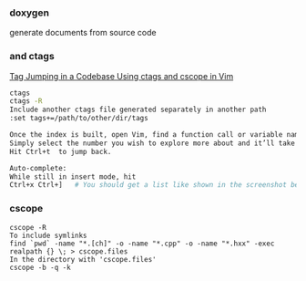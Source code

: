 ### doxygen
generate documents from source code

###  and ctags
[Tag Jumping in a Codebase Using ctags and cscope in Vim](https://www.embeddedarm.com/blog/tag-jumping-in-a-codebase-using-ctags-and-cscope-in-vim/)
```bash
ctags
ctags -R
Include another ctags file generated separately in another path
:set tags+=/path/to/other/dir/tags

Once the index is built, open Vim, find a function call or variable name, hover over it, and hit Ctrl+] . 
Simply select the number you wish to explore more about and it’ll take you there. 
Hit Ctrl+t  to jump back.

Auto-complete:
While still in insert mode, hit 
Ctrl+x Ctrl+]   # You should get a list like shown in the screenshot below.
```
### cscope
```
cscope -R
To include symlinks
find `pwd` -name "*.[ch]" -o -name "*.cpp" -o -name "*.hxx" -exec realpath {} \; > cscope.files
In the directory with 'cscope.files'
cscope -b -q -k
```
